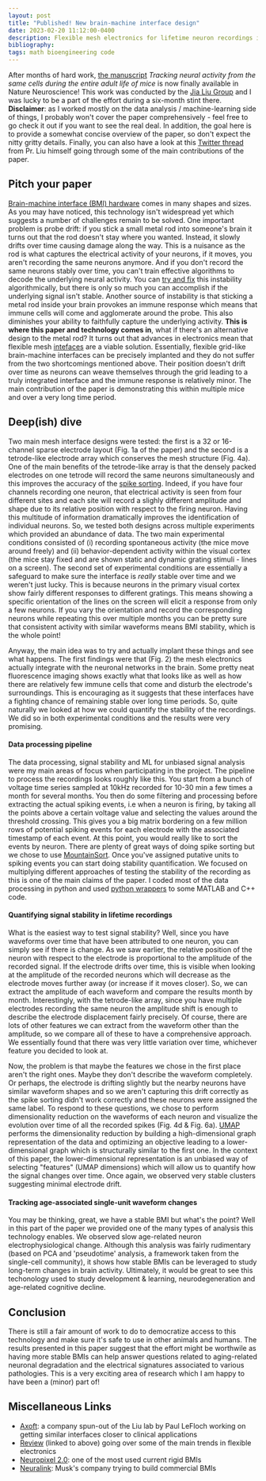 ```yaml
---
layout: post
title: "Published! New brain-machine interface design"
date: 2023-02-20 11:12:00-0400
description: Flexible mesh electronics for lifetime neuron recordings in mice
bibliography:
tags: math bioengineering code
---
```


After months of hard work, [the manuscript](https://www.nature.com/articles/s41593-023-01267-x) *Tracking neural activity from the same cells during the entire adult life of mice* is now finally available in Nature Neuroscience! This work was conducted by the [Jia Liu Group](https://liulab.seas.harvard.edu/) and I was lucky to be a part of the effort during a six-month stint there. **Disclaimer**: as I worked mostly on the data analysis / machine-learning side of things, I probably won't cover the paper comprehensively - feel free to go check it out if you want to see the real deal. In addition, the goal here is to provide a somewhat concise overview of the paper, so don't expect the nitty gritty details. Finally, you can also have a look at this [Twitter thread](https://twitter.com/ganoopyliujia/status/1627712813610471425) from Pr. Liu himself going through some of the main contributions of the paper.

## Pitch your paper
[Brain-machine interface (BMI) hardware](https://sebastianpartarrieu.github.io/blog/2021/BMI-techonology-review/) comes in many shapes and sizes. As you may have noticed, this technology isn't widespread yet which suggests a number of challenges remain to be solved. One important problem is probe drift: if you stick a small metal rod into someone's brain it turns out that the rod doesn't stay where you wanted. Instead, it slowly drifts over time causing damage along the way. This is a nuisance as the rod is what captures the electrical activity of your neurons, if it moves, you aren't recording the same neurons anymore. And if you don't record the same neurons stably over time, you can't train effective algorithms to decode the underlying neural activity. You can [try and fix](https://www.nature.com/articles/s41551-020-0542-9) this instability algorithmically, but there is only so much you can accomplish if the underlying signal isn't stable. Another source of instability is that sticking a metal rod inside your brain provokes an immune response which means that immune cells will come and agglomerate around the probe. This also diminishes your ability to faithfully capture the underlying activity. **This is where this paper and technology comes in**, what if there's an alternative design to the metal rod? It turns out that advances in electronics mean that flexible mesh [intefaces](https://www.nature.com/articles/s41928-022-00913-9) are a viable solution. Essentially, flexible grid-like brain-machine interfaces can be precisely implanted and they do not suffer from the two shortcomings mentioned above. Their position doesn't drift over time as neurons can weave themselves through the grid leading to a truly integrated interface and the immune response is relatively minor. The main contribution of the paper is demonstrating this within multiple mice and over a very long time period.

## Deep(ish) dive
Two main mesh interface designs were tested: the first is a 32 or 16-channel sparse electrode layout (Fig. 1a of the paper) and the second is a tetrode-like electrode array which conserves the mesh structure (Fig. 4a). One of the main benefits of the tetrode-like array is that the densely packed electrodes on one tetrode will record the same neurons simultaneously and this improves the accuracy of the [spike sorting](http://www.scholarpedia.org/article/Spike_sorting#:~:text=Spike%20sorting%20is%20the%20grouping,activity%20of%20different%20putative%20neurons.). Indeed, if you have four channels recording one neuron, that electrical activity is seen from four different sites and each site will record a slighly different amplitude and shape due to its relative position with respect to the firing neuron. Having this multitude of information dramatically improves the identification of individual neurons. So, we tested both designs across multiple experiments which provided an abundance of data. The two main experimental conditions consisted of (i) recording spontaneous activity (the mice move around freely) and (ii) behavior-dependent activity within the visual cortex (the mice stay fixed and are shown static and dynamic grating stimuli - lines on a screen). The second set of experimental conditions are essentially a safeguard to make sure the interface is *really* stable over time and we weren't just lucky. This is because neurons in the primary visual cortex show fairly different responses to different gratings. This means showing a specific orientation of the lines on the screen will elicit a response from only a few neurons. If you vary the orientation and record the corresponding neurons while repeating this over multiple months you can be pretty sure that consistent activity with similar waveforms means BMI stability, which is the whole point!

Anyway, the main idea was to try and actually implant these things and see what happens. The first findings were that (Fig. 2) the mesh electronics actually integrate with the neuronal networks in the brain. Some pretty neat fluorescence imaging shows exactly what that looks like as well as how there are relatively few immune cells that come and disturb the electrode's surroundings. This is encouraging as it suggests that these interfaces have a fighting chance of remaining stable over long time periods. So, quite naturally we looked at how we could quantify the stability of the recordings. We did so in both experimental conditions and the results were very promising. 

#### Data processing pipeline
The data processing, signal stability and ML for unbiased signal analysis were my main areas of focus when participating in the project. The pipeline to process the recordings looks roughly like this. You start from a bunch of voltage time series sampled at 10kHz recorded for 10-30 min a few times a month for several months. You then do some filtering and processing before extracting the actual spiking events, i.e when a neuron is firing, by taking all the points above a certain voltage value and selecting the values around the threshold crossing. This gives you a big matrix bordering on a few million rows of potential spiking events for each electrode with the associated timestamp of each event. At this point, you would really like to sort the events by neuron. There are plenty of great ways of doing spike sorting but we chose to use [MountainSort](https://mountainsort.readthedocs.io/en/latest/). Once you've assigned putative units to spiking events you can start doing stability quantification. We focused on multiplying different approaches of testing the stability of the recording as this is one of the main claims of the paper. I coded most of the data processing in python and used [python wrappers](https://spikeinterface.readthedocs.io/en/latest/overview.html) to some MATLAB and C++ code. 

#### Quantifying signal stability in lifetime recordings
What is the easiest way to test signal stability? Well, since you have waveforms over time that have been attributed to one neuron, you can simply see if there is change. As we saw earlier, the relative position of the neuron with respect to the electrode is proportional to the amplitude of the recorded signal. If the electrode drifts over time, this is visible when looking at the amplitude of the recorded neurons which will decrease as the electrode moves further away (or increase if it moves closer). So, we can extract the amplitude of each waveform and compare the results month by month. Interestingly, with the tetrode-like array, since you have multiple electrodes recording the same neuron the amplitude shift is enough to describe the electrode displacement fairly precisely. Of course, there are lots of other features we can extract from the waveform other than the amplitude, so we compare all of these to have a comprehensive approach. We essentially found that there was very little variation over time, whichever feature you decided to look at. 

Now, the problem is that maybe the features we chose in the first place aren't the right ones. Maybe they don't describe the waveform completely. Or perhaps, the electrode is drifting slightly but the nearby neurons have similar waveform shapes and so we aren't capturing this drift correctly as the spike sorting didn't work correctly and these neurons were assigned the same label. To respond to these questions, we chose to perform dimensionality reduction on the waveforms of each neuron and visualize the evolution over time of all the recorded spikes (Fig. 4d & Fig. 6a). [UMAP](https://pair-code.github.io/understanding-umap/) performs the dimensionality reduction by building a high-dimensional graph representation of the data and optimizing an objective leading to a lower-dimensional graph which is structurally similar to the first one. In the context of this paper, the lower-dimensional representation is an unbiased way of selecting "features" (UMAP dimensions) which will allow us to quantify how the signal changes over time. Once again, we observed very stable clusters suggesting minimal electrode drift.

#### Tracking age-associated single-unit waveform changes
You may be thinking, great, we have a stable BMI but what's the point? Well in this part of the paper we provided one of the many types of analysis this technology enables. We observed slow age-related neuron electrophysiological change. Although this analysis was fairly rudimentary (based on PCA and 'pseudotime' analysis, a framework taken from the single-cell community), it shows how stable BMIs can be leveraged to study long-term changes in brain activity. Ultimately, it would be great to see this techonology used to study development & learning, neurodegeneration and age-related cognitive decline.

## Conclusion
There is still a fair amount of work to do to democratize access to this technology and make sure it's safe to use in other animals and humans. The results presented in this paper suggest that the effort might be worthwile as having more stable BMIs can help answer questions related to aging-related neuronal degradation and the electrical signatures associated to various pathologies. This is a very exciting area of research which I am happy to have been a (minor) part of!

## Miscellaneous Links
- [Axoft](https://axoft.us/): a company spun-out of the Liu lab by Paul LeFloch working on getting similar interfaces closer to clinical applications
- [Review](https://www.nature.com/articles/s41928-022-00913-9) (linked to above) going over some of the main trends in flexible electronics
- [Neuropixel 2.0](https://www.science.org/doi/10.1126/science.abf4588): one of the most used current rigid BMIs
- [Neuralink](https://neuralink.com/approach/): Musk's company trying to build commercial BMIs

